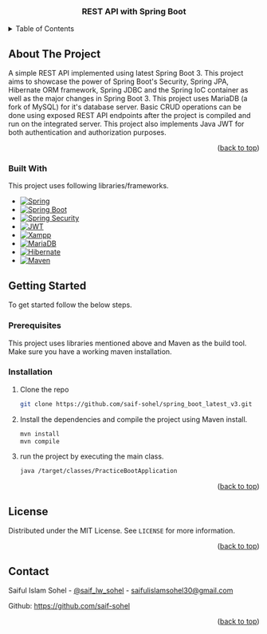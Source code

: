 <a name="readme-top"></a>
<br />
<div>
  <h3 align="center">REST API with Spring Boot</h3>
</div>
<details>
  <summary>Table of Contents</summary>
  <ol>
    <li>
      <a href="#about-the-project">About The Project</a>
      <ul>
        <li><a href="#built-with">Built With</a></li>
      </ul>
    </li>
    <li>
      <a href="#getting-started">Getting Started</a>
      <ul>
        <li><a href="#prerequisites">Prerequisites</a></li>
        <li><a href="#installation">Installation</a></li>
      </ul>
    </li>
    <li><a href="#license">License</a></li>
    <li><a href="#contact">Contact</a></li>
  </ol>
</details>


## About The Project

A simple REST API implemented using latest Spring Boot 3. This project aims to showcase the power of Spring Boot's Security,
Spring JPA, Hibernate ORM framework, Spring JDBC and the Spring IoC container as well as the major changes in Spring Boot 3. This project uses MariaDB (a fork of MySQL) 
for it's database server. Basic CRUD operations can be done using exposed REST API endpoints after the project is compiled and run on the integrated server. This project also implements Java JWT for both authentication and authorization purposes.

<p align="right">(<a href="#readme-top">back to top</a>)</p>

### Built With

This project uses following libraries/frameworks.
* [![Spring][Spring-badge]][Spring-url]
* [![Spring Boot][Spring-boot-badge]][Spring-boot-url]
* [![Spring Security][spring-security-badge]][spring-security-url]
* [![JWT][jwt-badge]][jwt-url]
* [![Xampp][xampp-badge]][xampp-url]
* [![MariaDB][mariadb-badge]][mariadb-url]
* [![Hibernate][hibernate-badge]][hibernate-url]
* [![Maven][maven-badge]][maven-url]

## Getting Started

To get started follow the below steps.

### Prerequisites

This project uses libraries mentioned above and Maven as the build tool. Make sure you have a working maven installation.

### Installation

1. Clone the repo
   ```sh
   git clone https://github.com/saif-sohel/spring_boot_latest_v3.git
   ```
2. Install the dependencies and compile the project using Maven install.
   ```sh
   mvn install
   mvn compile
   ```
3. run the project by executing the main class.
   ```sh
   java /target/classes/PracticeBootApplication
   ```

<p align="right">(<a href="#readme-top">back to top</a>)</p>

## License

Distributed under the MIT License. See `LICENSE` for more information.

<p align="right">(<a href="#readme-top">back to top</a>)</p>



<!-- CONTACT -->
## Contact

Saiful Islam Sohel - [@saif_lw_sohel](https://twitter.com/saif_lw_sohel) - saifulislamsohel30@gmail.com

Github: https://github.com/saif-sohel

<p align="right">(<a href="#readme-top">back to top</a>)</p>

[Spring-badge]: https://img.shields.io/badge/Spring-6DB33F?style=for-the-badge&logo=spring&logoColor=white
[Spring-url]: https://spring.io/
[spring-boot-badge]:https://img.shields.io/badge/Spring_Boot-F2F4F9?style=for-the-badge&logo=spring-boot
[spring-boot-url]:https://spring.io/projects/spring-boot
[xampp-badge]:https://img.shields.io/badge/Xampp-F37623?style=for-the-badge&logo=xampp&logoColor=white
[xampp-url]:https://www.apachefriends.org/
[mariadb-badge]:https://img.shields.io/badge/MariaDB-003545?style=for-the-badge&logo=mariadb&logoColor=white
[mariadb-url]:https://mariadb.org/
[jwt-badge]:https://img.shields.io/badge/JWT-000000?style=for-the-badge&logo=JSON%20web%20tokens&logoColor=white
[jwt-url]:https://jwt.io/
[spring-security-badge]:https://img.shields.io/badge/Spring_Security-6DB33F?style=for-the-badge&logo=Spring-Security&logoColor=white
[spring-security-url]:https://spring.io/projects/spring-security
[hibernate-badge]:https://img.shields.io/badge/Hibernate-59666C?style=for-the-badge&logo=Hibernate&logoColor=white
[hibernate-url]:https://hibernate.org/orm/
[maven-badge]:https://img.shields.io/badge/apache_maven-C71A36?style=for-the-badge&logo=apachemaven&logoColor=white
[maven-url]:https://maven.apache.org/

